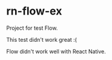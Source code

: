 # rn-flow-ex
Project for test Flow.

This test didn't work great :(

Flow didn't work well with React Native.

